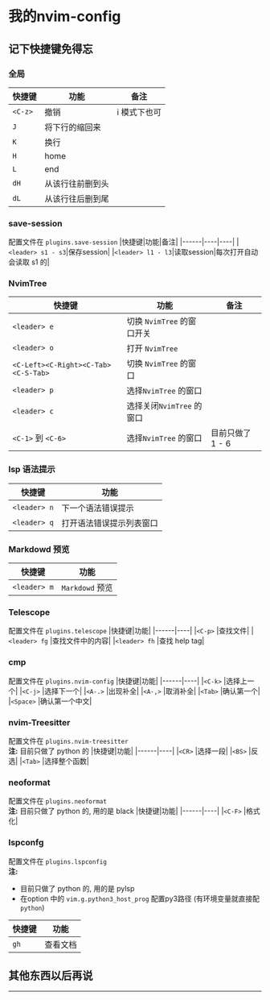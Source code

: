 # 我的nvim-config
## 记下快捷键免得忘
### 全局
|快捷键|功能|备注|
|------|----|----|
|`<C-z>`|撤销 |i 模式下也可|
|`J`|将下行的缩回来 |
|`K`|换行 |
|`H`|home |
|`L`|end |
|`dH`|从该行往前删到头 |
|`dL`|从该行往后删到尾 |
### save-session
配置文件在 `plugins.save-session`
|快捷键|功能|备注|
|------|----|----|
|`<leader> s1 - s3`|保存session|
|`<leader> l1 - l3`|读取session|每次打开自动会读取 s1 的|
### NvimTree
|快捷键|功能|备注|
|------|----|----|
|`<leader> e`|切换 `NvimTree` 的窗口开关|
|`<leader> o`|打开 `NvimTree`|
|`<C-Left><C-Right><C-Tab><C-S-Tab>`|切换 `NvimTree` 的窗口|
|`<leader> p`|选择`NvimTree` 的窗口|
|`<leader> c`|选择关闭`NvimTree` 的窗口|
|`<C-1>` 到 `<C-6>`|选择`NvimTree` 的窗口 |目前只做了 1 - 6|
### lsp 语法提示
|快捷键|功能|
|------|----|
|`<leader> n` |下一个语法错误提示|
|`<leader> q` |打开语法错误提示列表窗口|
### Markdowd 预览
|快捷键|功能|
|------|----|
|`<leader> m` |`Markdowd` 预览|
### Telescope
配置文件在 `plugins.telescope`
|快捷键|功能|
|------|----|
|`<C-p>` |查找文件|
|`<leader> fg` |查找文件中的内容|
|`<leader> fh` |查找 help tag|
### cmp
配置文件在 `plugins.nvim-config`
|快捷键|功能|
|------|----|
|`<C-k>` |选择上一个|
|`<C-j>` |选择下一个|
|`<A-.>` |出现补全|
|`<A-,>` |取消补全|
|`<Tab>` |确认第一个|
|`<Space>` |确认第一个中文|
### nvim-Treesitter
配置文件在 `plugins.nvim-treesitter`
<br> **注:**  目前只做了 python 的
|快捷键|功能|
|------|----|
|`<CR>` |选择一段|
|`<BS>` |反选|
|`<Tab>` |选择整个函数|
### neoformat
配置文件在 `plugins.neoformat`
<br> **注:**  目前只做了 python 的, 用的是 black
|快捷键|功能|
|------|----|
|`<C-F>` |格式化|
### lspconfg
配置文件在 `plugins.lspconfig`
<br> **注:**  
- 目前只做了 python 的, 用的是 pylsp
- 在option 中的 `vim.g.python3_host_prog` 配置py3路径 (有环境变量就直接配 `python`)

|快捷键|功能|
|------|----|
|`gh` |查看文档|
## 其他东西以后再说
--- 
